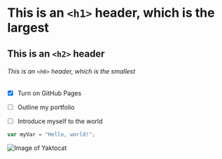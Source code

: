 # This is an `<h1>` header, which is the largest

## This is an `<h2>` header

###### This is an `<h6>` header, which is the smallest


- [X] Turn on GitHub Pages
- [ ] Outline my portfolio
- [ ] Introduce myself to the world



``` javascript
var myVar = "Hello, world!";
```


![Image of Yaktocat](https://octodex.github.com/images/yaktocat.png)



